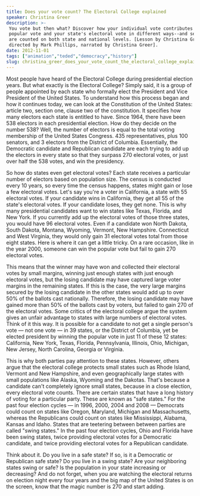 ```yaml
---
title: Does your vote count? The Electoral College explained
speaker: Christina Greer
description: >-
 You vote but then what? Discover how your individual vote contributes to the
 popular vote and your state's electoral vote in different ways--and see how votes
 are counted on both state and national levels. [Lesson by Christina Greer,
 directed by Mark Phillips, narrated by Christina Greer].
date: 2012-11-01
tags: ["animation","teded","democracy","history"]
slug: christina_greer_does_your_vote_count_the_electoral_college_explained
---
```


Most people have heard of the Electoral College during presidential election years. But
what exactly is the Electoral College? Simply said, it is a group of people appointed by
each state who formally elect the President and Vice President of the United States. To
understand how this process began and how it continues today, we can look at the
Constitution of the United States: article two, section one, clause two of the
constitution. It specifies how many electors each state is entitled to have. Since 1964,
there have been 538 electors in each presidential election. How do they decide on the
number 538? Well, the number of electors is equal to the total voting membership of the
United States Congress. 435 representatives, plus 100 senators, and 3 electors from the
District of Columbia. Essentially, the Democratic candidate and Republican candidate are
each trying to add up the electors in every state so that they surpass 270 electoral
votes, or just over half the 538 votes, and win the presidency.

So how do states even get electoral votes? Each state receives a particular number of
electors based on population size. The census is conducted every 10 years, so every time
the census happens, states might gain or lose a few electoral votes. Let's say you're a
voter in California, a state with 55 electoral votes. If your candidate wins in
California, they get all 55 of the state's electoral votes. If your candidate loses, they
get none. This is why many presidential candidates want to win states like Texas, Florida,
and New York. If you currently add up the electoral votes of those three states, you would
have 96 electoral votes. Even if a candidate won North Dakota, South Dakota, Montana,
Wyoming, Vermont, New Hampshire. Connecticut and West Virginia, they would only gain 31
electoral votes total from those eight states. Here is where it can get a little tricky.
On a rare occasion, like in the year 2000, someone can win the popular vote but fail to
gain 270 electoral votes.

This means that the winner may have won and collected their electoral votes by small
margins, winning just enough states with just enough electoral votes, but the losing
candidate may have captured large voter margins in the remaining states. If this is the
case, the very large margins secured by the losing candidate in the other states would add
up to over 50% of the ballots cast nationally. Therefore, the losing candidate may have
gained more than 50% of the ballots cast by voters, but failed to gain 270 of the
electoral votes. Some critics of the electoral college argue the system gives an unfair
advantage to states with large numbers of electoral votes. Think of it this way. It is
possible for a candidate to not get a single person's vote — not one vote — in 39 states,
or the District of Columbia, yet be elected president by winning the popular vote in just
11 of these 12 states: California, New York, Texas, Florida, Pennsylvania, Illinois, Ohio,
Michigan, New Jersey, North Carolina, Georgia or Virginia.

This is why both parties pay attention to these states. However, others argue that the
electoral college protects small states such as Rhode Island, Vermont and New Hampshire,
and even geographically large states with small populations like Alaska, Wyoming and the
Dakotas. That's because a candidate can't completely ignore small states, because in a
close election, every electoral vote counts. There are certain states that have a long
history of voting for a particular party. These are known as "safe states." For the past
four election cycles — in 1996, 2000, 2004 and 2008 — Democrats could count on states like
Oregon, Maryland, Michigan and Massachusetts, whereas the Republicans could count on
states like Mississippi, Alabama, Kansas and Idaho. States that are teetering between
between parties are called "swing states." In the past four election cycles, Ohio and
Florida have been swing states, twice providing electoral votes for a Democratic
candidate, and twice providing electoral votes for a Republican candidate.

Think about it. Do you live in a safe state? If so, is it a Democratic or Republican safe
state? Do you live in a swing state? Are your neighboring states swing or safe? Is the
population in your state increasing or decreasing? And do not forget, when you are
watching the electoral returns on election night every four years and the big map of the
United States is on the screen, know that the magic number is 270 and start
adding.

<!--
ad_duration=0
event="TED-Ed"
external_start_time=0
intro_duration=0
is_subtitle_required="False"
is_talk_featured="False"
language="en"
language_swap="False"
native_language="en"
number_of_related_talks=6
number_of_speakers=1
number_of_subtitled_videos=0
number_of_tags=4
number_of_talk_download_languages=18
number_of_talk_more_resources=0
number_of_talk_recommendations=0
number_of_talks_take_actions=0
post_ad_duration=0
published_timestamp="2019-01-02 15:10:35"
recording_date="2012-11-01"
speaker_is_published=0
speaker_name="Christina Greer"
talk_name="Does your vote count? The Electoral College explained"
talks_tags=["animation","teded","democracy","history"]
url_photo_talk="https://s3.amazonaws.com/talkstar-photos/uploads/bd158fe5-174b-4f81-90e8-6202843d7f63/28_electoralcollege.jpg"
url_webpage="https://www.ted.com/talks/christina_greer_does_your_vote_count_the_electoral_college_explained"
video_type_name="TED-Ed Original"
-->